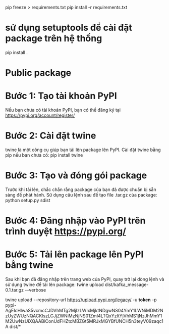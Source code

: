 pip freeze > requirements.txt
pip install -r requirements.txt
 
# sử dụng setuptools để cài đặt package trên hệ thống
pip install .
 
# Public package
# Bước 1: Tạo tài khoản PyPI
Nếu bạn chưa có tài khoản PyPI, bạn có thể đăng ký tại https://pypi.org/account/register/
 
# Bước 2: Cài đặt twine
twine là một công cụ giúp bạn tải lên package lên PyPI. Cài đặt twine bằng pip nếu bạn chưa có:
pip install twine
 
# Bước 3: Tạo và đóng gói package
Trước khi tải lên, chắc chắn rằng package của bạn đã được chuẩn bị sẵn sàng để phát hành. Sử dụng câu lệnh sau để tạo file .tar.gz của package:
python setup.py sdist
 
# Bước 4: Đăng nhập vào PyPI trên trình duyệt https://pypi.org/
 
# Bước 5: Tải lên package lên PyPI bằng twine
Sau khi bạn đã đăng nhập trên trang web của PyPI, quay trở lại dòng lệnh và sử dụng twine để tải lên package:
twine upload dist/kafka_message-0.1.tar.gz --verbose

twine upload --repository-url https://upload.pypi.org/legacy/ -u __token__ -p pypi-AgEIcHlwaS5vcmcCJDVhMTg2MjIzLWIxMjktNDgwNS04YmY1LWNiMDM2NzUyZWUzNQACKlszLCJjZWNiMzNjNS01ZmI4LTQxYzItYjVhMS1jNzJhMmY1M2UwNzUiXQAABiConUdFHZtcMBZGt5MRJxMGYBfUNCH5n3teyV09zaqc1A dist/*

